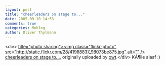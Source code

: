 ```yaml
---
layout: post
title: "cheerleaders on stage to..."
date: 2005-09-10 14:58
comments: true
categories: Moblog
author: Oliver Thylmann
---
```



&lt;div&gt;	[ title=&quot;photo sharing&quot;&gt;&lt;img class=&quot;flickr-photo&quot; src=&quot;http://static.flickr.com/28/41988837_98073be875.jpg&quot; alt=&quot;&quot; /&gt;](http://www.flickr.com/photos/oliver/41988837/)	[cheerleaders on stage to...](http://www.flickr.com/photos/oliver/41988837/), originally uploaded by [owt](http://www.flickr.com/people/oliver/).&lt;/div&gt;					KÃ¶lle alaaf :)


